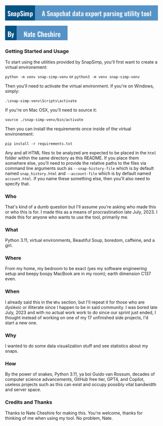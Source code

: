![Tagline](./assets/tagline.png)

![Author](./assets/author.png)

### Getting Started and Usage

To start using the utilities provided by SnapSimp, you'll first want to create a virtual environement:

`python -m venv snap-simp-venv` or `python3 -m venv snap-simp-venv`

Then you'll need to activate the virtual environment. If you're on Windows, simply:

`.\snap-simp-venv\Scripts\activate`

If you're on Mac OSX, you'll need to source it:

`source ./snap-simp-venv/bin/activate`

Then you can install the requirements once inside of the virtual environement:

`pip install -r requirements.txt`

Any and all HTML files to be analyzed are expected to be placed in the `html` folder within the same directory as this README. If you place them somwhere else, you'll need to provide the relative paths to the files via command line arguments such as `--snap-history-file` which is by default named `snap_history.html` and `--account-file` which is by default named `account.html`. If you name these something else, then you'll also need to specify that.

### Who

That's kind of a dumb question but I'll assume you're asking who made this or who this is for. I made this as a means of procrastination late July, 2023. I made this for anyone who wants to use the tool, primarily me.

### What

Python 3.11, virtual environments, Beautiful Soup, boredom, caffeine, and a girl.

### Where

From my home, my bedroom to be exact (yes my software engineering setup and beepy boopy MacBook are in my room); earth dimension C137 even.

### When

I already said this in the `Who` section, but I'll repeat it for those who are dyslexic or illiterate since I happen to be in said community. I was bored late July, 2023 and with no actual work work to do since our sprint just ended, I thought instead of working on one of my 17 unfinished side projects, I'd start a new one.

### Why

I wanted to do some data visualization stuff and see statistics about my snaps.

### How

By the power of snakes, Python 3.11, ya boi Guido van Rossum, decades of computer science advancements, GitHub free tier, GPT4, and Copilot, useless projects such as this can exist and occupy possibly vital bandwidth and server space.

### Credits and Thanks

Thanks to Nate Cheshire for making this. You're welcome, thanks for thinking of me when using my tool. No problem, Nate.
